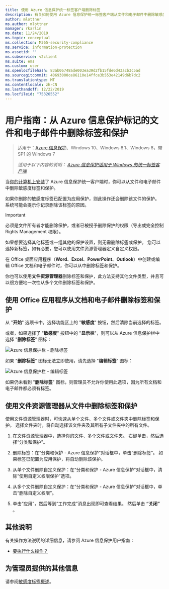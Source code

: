 ```yaml
---
title: 使用 Azure 信息保护统一标签客户端删除标签
description: 有关如何使用 Azure 信息保护统一标签客户端从文件和电子邮件中删除敏感度标签和保护的说明。
author: mlottner
ms.author: mlottner
manager: rkarlin
ms.date: 11/24/2019
ms.topic: conceptual
ms.collection: M365-security-compliance
ms.service: information-protection
ms.assetid: ''
ms.subservice: v2client
ms.suite: ems
ms.custom: user
ms.openlocfilehash: 83ab06748ade003ea39d2fb15fde6d43acb3c5ad
ms.sourcegitcommit: 40693000ce86110e14ffce3b553e42149d6b7dc2
ms.translationtype: MT
ms.contentlocale: zh-CN
ms.lasthandoff: 12/22/2019
ms.locfileid: "75326552"
---
```

# <a name="user-guide-remove-labels-and-protection-from-files-and-emails-that-have-been-labeled-by-azure-information-protection"></a>用户指南：从 Azure 信息保护标记的文件和电子邮件中删除标签和保护

>适用于：[Azure 信息保护](https://azure.microsoft.com/pricing/details/information-protection)、Windows 10、Windows 8.1、Windows 8，带 SP1 的 Windows 7
>
> *适用于以下内容的说明： [Azure 信息保护适用于 Windows 的统一标签客户端](../faqs.md#whats-the-difference-between-the-azure-information-protection-client-and-the-azure-information-protection-unified-labeling-client)*

当[你的计算机上安装](install-client-app.md)了 Azure 信息保护统一客户端时，你可以从文件和电子邮件中删除敏感度标签和保护。

如果你删除的敏感度标签已配置为应用保护，则此操作还会删除该文件的保护。 系统可能会提示你记录删除该标签的原因。

> [!IMPORTANT]
> 必须是文件所有者才能删除保护，或者已被授予删除保护的权限（导出或完全控制 Rights Management 权限）。

如果想要选择其他标签或一组其他的保护设置，则无需删除标签或保护。 您可以选择新标签，如有必要，您可以使用文件资源管理器定义自定义权限。 

在 Office 桌面应用程序（**Word**、**Excel**、**PowerPoint**、**Outlook**）中创建或编辑 Office 文档和电子邮件时，你可以从中删除标签和保护。 

你也可以使用**文件资源管理器**删除标签和保护，此方法支持其他文件类型，并且可以很方便地一次性从多个文件删除标签和保护。

## <a name="using-office-apps-to-remove-labels-and-protection-from-documents-and-emails"></a>使用 Office 应用程序从文档和电子邮件删除标签和保护

从 "**开始**" 选项卡中，选择功能区上的 "**敏感度**" 按钮，然后清除当前选择的标签。

或者，如果选择了 "**敏感度**" 按钮中的 "**显示栏**"，则可以从 Azure 信息保护栏中选择 "**删除标签**" 图标：

![Azure 信息保护栏 - 删除标签](../media/v2delete-label.png)

如果 "**删除标签**" 图标无法立即使用，请先选择 "**编辑标签**" 图标：

![Azure 信息保护栏 - 编辑标签](../media/v2edit-label.png)

如果仍未看到 "**删除标签**" 图标，则管理员不允许你使用此选项，因为所有文档和电子邮件都必须有标签。

## <a name="using-file-explorer-to-remove-labels-and-protection-from-files"></a>使用文件资源管理器从文件中删除标签和保护

使用文件资源管理器时，可快速从单个文件、多个文件或文件夹中删除标签和保护。 选择文件夹时，将自动选择该文件夹及其所有子文件夹中的所有文件。 

1. 在文件资源管理器中，选择你的文件、多个文件或文件夹。 右键单击，然后选择“分类和保护”。

2. 删除标签：在“分类和保护 - Azure 信息保护”对话框中，单击“删除标签”。 如果标签已配置为应用保护，将自动删除该保护。

3. 从单个文件删除自定义保护：在“分类和保护 - Azure 信息保护”对话框中，清除“使用自定义权限保护”选项。 

4. 从多个文件删除自定义保护：在“分类和保护 - Azure 信息保护”对话框中，单击“删除自定义权限”。

5. 单击“应用”，然后等到“工作完成”消息出现即可查看结果。 然后单击 **“关闭”** 。


## <a name="other-instructions"></a>其他说明
有关操作方法说明的详细信息，请参阅 Azure 信息保护用户指南：

- [要执行什么操作？](client-user-guide.md#what-do-you-want-to-do)

## <a name="additional-information-for-administrators"></a>为管理员提供的其他信息    

请参阅[敏感度标签概述](/microsoft-365/compliance/sensitivity-labels)。

